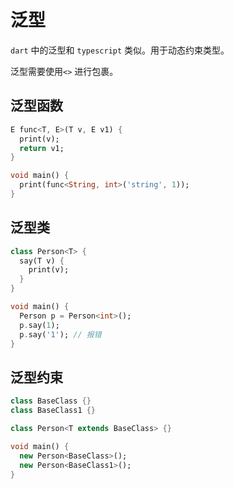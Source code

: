 # 泛型

`dart` 中的泛型和 `typescript` 类似。用于动态约束类型。

泛型需要使用`<>` 进行包裹。

## 泛型函数

```dart
E func<T, E>(T v, E v1) {
  print(v);
  return v1;
}

void main() {
  print(func<String, int>('string', 1));
}
```

## 泛型类

```dart
class Person<T> {
  say(T v) {
    print(v);
  }
}

void main() {
  Person p = Person<int>();
  p.say(1);
  p.say('1'); // 报错
}
```

## 泛型约束

```dart
class BaseClass {}
class BaseClass1 {}

class Person<T extends BaseClass> {}

void main() {
  new Person<BaseClass>();
  new Person<BaseClass1>();
}
```